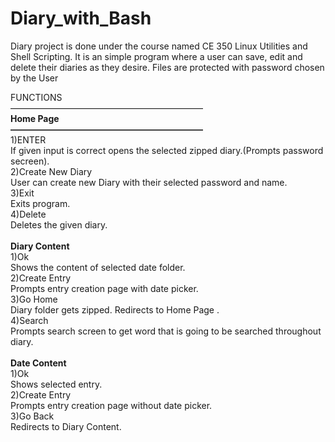 # Diary_with_Bash
Diary project is done under the course named CE 350 Linux Utilities and Shell Scripting. It is an simple program where a user can save, edit and delete their diaries as they desire. Files are protected with password chosen by the User <br>

FUNCTIONS<br>
——————————————————————<br>
<b>Home Page</b> <br>
<b>——————————————————————</b><br>
1)ENTER<br>
If given input is correct opens the selected zipped diary.(Prompts password secreen).<br>
2)Create New Diary<br>
User can create new Diary with their selected password and name.<br>
3)Exit<br>
Exits program.<br>
4)Delete<br>
Deletes the given diary.<br><br>
<b>Diary Content</b><br>
1)Ok<br>
Shows the content of selected date folder.<br>
2)Create Entry<br>
Prompts entry creation page with date picker.<br>
3)Go Home<br>
Diary folder gets zipped. Redirects to Home Page .<br>
4)Search<br>
Prompts search screen to get word that is going to be searched throughout diary.<br><br>
<b>Date Content</b><br>
1)Ok<br>
Shows selected entry.<br>
2)Create Entry<br>
Prompts entry creation page without date picker.<br>
3)Go Back<br>
Redirects to Diary Content.<br>

